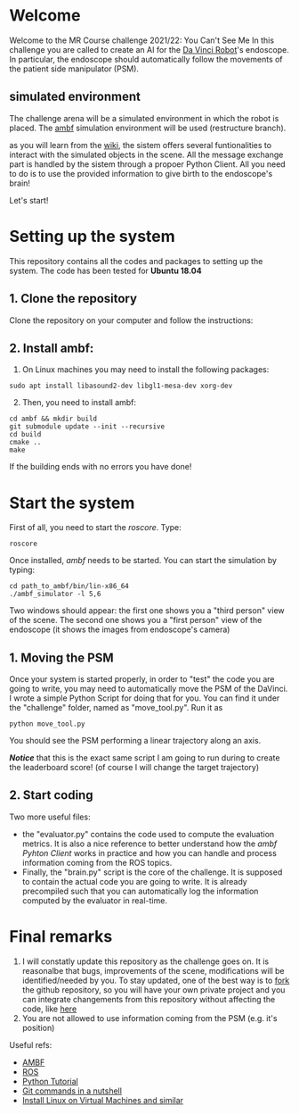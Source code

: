 # Welcome
Welcome to the MR Course challenge 2021/22: You Can't See Me
In this challenge you are called to create an AI for the [Da Vinci Robot](https://www.intuitive.com/en-us/products-and-services/da-vinci/systems)'s endoscope.
In particular, the endoscope should automatically follow the movements of the patient side manipulator (PSM).

## simulated environment
The challenge arena will be a simulated environment in which the robot is placed.
The [ambf](https://github.com/WPI-AIM/ambf/tree/restructure) simulation environment will be used (restructure branch).

as you will learn from the [wiki](https://github.com/WPI-AIM/ambf/wiki), the sistem offers several funtionalities to interact with the simulated objects in the scene. All the message exchange part is handled by the sistem through a propoer Python Client. All you need to do is to use the provided information to give birth to the endoscope's brain!

Let's start!

# Setting up the system
This repository contains all the codes and packages to setting up the system. The code has been tested for **Ubuntu 18.04**

## 1. Clone the repository
Clone the repository on your computer and follow the instructions:

## 2. Install ambf:

1. On Linux machines you may need to install the following packages:
````
sudo apt install libasound2-dev libgl1-mesa-dev xorg-dev
````

2. Then, you need to install ambf:
```
cd ambf && mkdir build
git submodule update --init --recursive
cd build
cmake ..
make
```
If the building ends with no errors you have done!

# Start the system
First of all, you need to start the *roscore*. Type:
````
roscore
````

Once installed, *ambf* needs to be started. You can start the simulation by typing:
````
cd path_to_ambf/bin/lin-x86_64
./ambf_simulator -l 5,6
````
Two windows should appear: the first one shows you a "third person" view of the scene. The second one shows you a "first person" view of the endoscope (it shows the images from endoscope's camera)

## 1. Moving the PSM
Once your system is started properly, in order to "test" the code you are going to write, you may need to automatically move the PSM of the DaVinci.
I wrote a simple Python Script for doing that for you. You can find it under the "challenge" folder, named as "move_tool.py".
Run it as
````
python move_tool.py
````
You should see the PSM performing a linear trajectory along an axis.

***Notice*** that this is the exact same script I am going to run during to create the leaderboard score! (of course I will change the target trajectory)

## 2. Start coding
Two more useful files: 
* the "evaluator.py" contains the code used to compute the evaluation metrics. It is also a nice reference to better understand how the *ambf Pyhton Client* works in practice and how you can handle and process information coming from the ROS topics.
* Finally, the "brain.py" script is the core of the challenge. It is supposed to contain the actual code you are going to write. It is already precompiled such that you can automatically log the information computed by the evaluator in real-time.

# Final remarks
1. I will constatly update this repository as the challenge goes on. It is reasonalbe that bugs, improvements of the scene, modifications will be identified/needed by you. To stay updated, one of the best way is to [fork](https://docs.github.com/en/get-started/quickstart/fork-a-repo) the github repository, so you will have your own private project and you can integrate changements from this repository without affecting the code, like [here](https://levelup.gitconnected.com/how-to-update-fork-repo-from-original-repo-b853387dd471)
3. You are not allowed to use information coming from the PSM (e.g. it's position)

Useful refs:
* [AMBF](https://github.com/WPI-AIM/ambf/tree/restructure)
* [ROS](http://wiki.ros.org/ROS/Tutorials)
* [Python Tutorial](https://www.w3schools.com/python/)
* [Git commands in a nutshell](http://rogerdudler.github.io/git-guide/)
* [Install Linux on Virtual Machines and similar](https://robocademy.com/2020/05/17/best-4-ways-to-install-ubuntu-for-ros/)


